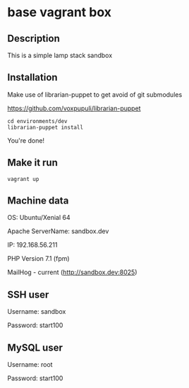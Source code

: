 base vagrant box
================

## Description

This is a simple lamp stack sandbox

## Installation

Make use of librarian-puppet to get avoid of git submodules

https://github.com/voxpupuli/librarian-puppet

	cd environments/dev
	librarian-puppet install

You're done!

## Make it run

	vagrant up

## Machine data

OS: Ubuntu/Xenial 64

Apache ServerName: sandbox.dev

IP: 192.168.56.211

PHP Version 7.1 (fpm)

MailHog - current (http://sandbox.dev:8025)

## SSH user

Username: sandbox

Password: start100

## MySQL user

Username: root

Password: start100
